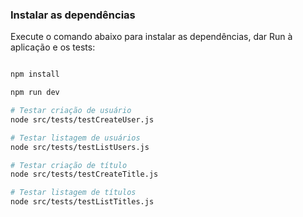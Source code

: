 ### Instalar as dependências

Execute o comando abaixo para instalar as dependências, dar Run à aplicação e os tests:

```bash

npm install

npm run dev

# Testar criação de usuário
node src/tests/testCreateUser.js

# Testar listagem de usuários
node src/tests/testListUsers.js

# Testar criação de título
node src/tests/testCreateTitle.js

# Testar listagem de títulos
node src/tests/testListTitles.js
